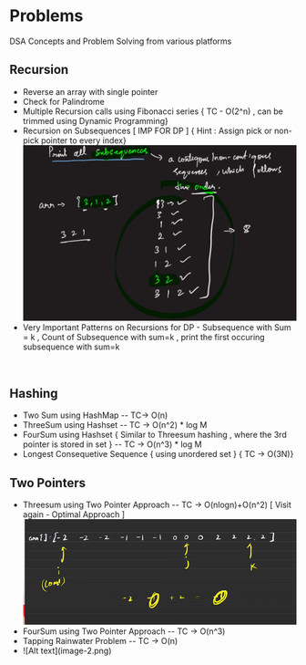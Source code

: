 # Problems
DSA Concepts and Problem Solving from various platforms 

## Recursion 
<ul>
<li> Reverse an array with single pointer</li>
<li> Check for Palindrome</li>
<li> Multiple Recursion calls using Fibonacci series { TC - O(2^n) , can be trimmed using Dynamic Programming}</li>
<li> Recursion on Subsequences [ IMP  FOR DP ] { Hint : Assign pick or non-pick pointer to every index} </li>
<img src="image.png">

<li> Very Important Patterns on Recursions for DP - Subsequence with Sum = k , Count of Subsequence with sum=k , print the first occuring subsequence with sum=k  </li>
</ul>

<br>

## Hashing
<ul>
<li> Two Sum using HashMap -- TC-> O(n)</li>
<li> ThreeSum using Hashset -- TC -> O(n^2) * log M</li>
<li> FourSum using Hashset { Similar to Threesum hashing , where the 3rd pointer is stored in set } --  TC -> O(n^3) * log M</li>
<li> Longest Consequetive Sequence { using unordered set } { TC -> O(3N)}</li>
</ul>

## Two Pointers
<ul>
<li>Threesum using Two Pointer Approach -- TC -> O(nlogn)+O(n^2) [ Visit again - Optimal Approach ]</li>
<img src="image-1.png">
<li> FourSum using Two Pointer Approach -- TC -> O(n^3)</li>
<li> Tapping Rainwater Problem -- TC -> O(n)<li>
![Alt text](image-2.png)
</ul>
